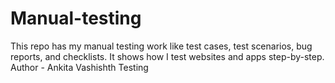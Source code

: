 # Manual-testing
This repo has my manual testing work like test cases, test scenarios, bug reports, and checklists. It shows how I test websites and apps step-by-step.
Author - Ankita Vashishth
Testing
